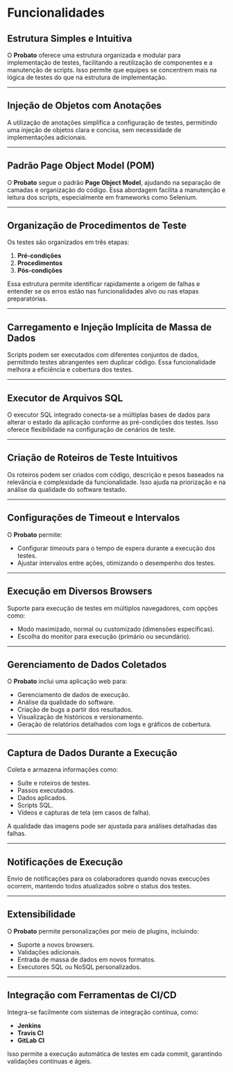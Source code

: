 # Funcionalidades

## **Estrutura Simples e Intuitiva**

O **Probato** oferece uma estrutura organizada e modular para implementação de testes, facilitando a reutilização de componentes e a manutenção de scripts. Isso permite que equipes se concentrem mais na lógica de testes do que na estrutura de implementação.

---

## **Injeção de Objetos com Anotações**

A utilização de anotações simplifica a configuração de testes, permitindo uma injeção de objetos clara e concisa, sem necessidade de implementações adicionais.

---

## **Padrão Page Object Model (POM)**

O **Probato** segue o padrão **Page Object Model**, ajudando na separação de camadas e organização do código. Essa abordagem facilita a manutenção e leitura dos scripts, especialmente em frameworks como Selenium.

---

## **Organização de Procedimentos de Teste**

Os testes são organizados em três etapas:

1. **Pré-condições**
2. **Procedimentos**
3. **Pós-condições**

Essa estrutura permite identificar rapidamente a origem de falhas e entender se os erros estão nas funcionalidades alvo ou nas etapas preparatórias.

---

## **Carregamento e Injeção Implícita de Massa de Dados**

Scripts podem ser executados com diferentes conjuntos de dados, permitindo testes abrangentes sem duplicar código. Essa funcionalidade melhora a eficiência e cobertura dos testes.

---

## **Executor de Arquivos SQL**

O executor SQL integrado conecta-se a múltiplas bases de dados para alterar o estado da aplicação conforme as pré-condições dos testes. Isso oferece flexibilidade na configuração de cenários de teste.

---

## **Criação de Roteiros de Teste Intuitivos**

Os roteiros podem ser criados com código, descrição e pesos baseados na relevância e complexidade da funcionalidade. Isso ajuda na priorização e na análise da qualidade do software testado.

---

## **Configurações de Timeout e Intervalos**

O **Probato** permite:

- Configurar _timeouts_ para o tempo de espera durante a execução dos testes.
- Ajustar intervalos entre ações, otimizando o desempenho dos testes.

---

## **Execução em Diversos Browsers**

Suporte para execução de testes em múltiplos navegadores, com opções como:

- Modo maximizado, normal ou customizado (dimensões específicas).
- Escolha do monitor para execução (primário ou secundário).

---

## **Gerenciamento de Dados Coletados**

O **Probato** inclui uma aplicação web para:

- Gerenciamento de dados de execução.
- Análise da qualidade do software.
- Criação de bugs a partir dos resultados.
- Visualização de históricos e versionamento.
- Geração de relatórios detalhados com logs e gráficos de cobertura.

---

## **Captura de Dados Durante a Execução**

Coleta e armazena informações como:

- Suíte e roteiros de testes.
- Passos executados.
- Dados aplicados.
- Scripts SQL.
- Vídeos e capturas de tela (em casos de falha).

A qualidade das imagens pode ser ajustada para análises detalhadas das falhas.

---

## **Notificações de Execução**

Envio de notificações para os colaboradores quando novas execuções ocorrem, mantendo todos atualizados sobre o status dos testes.

---

## **Extensibilidade**

O **Probato** permite personalizações por meio de plugins, incluindo:

- Suporte a novos browsers.
- Validações adicionais.
- Entrada de massa de dados em novos formatos.
- Executores SQL ou NoSQL personalizados.

---

## **Integração com Ferramentas de CI/CD**

Integra-se facilmente com sistemas de integração contínua, como:

- **Jenkins**
- **Travis CI**
- **GitLab CI**

Isso permite a execução automática de testes em cada commit, garantindo validações contínuas e ágeis.
